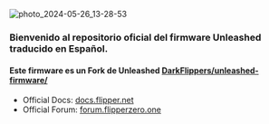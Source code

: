 ![photo_2024-05-26_13-28-53](https://github.com/xxdamage/unleashed-firmware-spanish/assets/16432187/4fba7bdc-1414-4aba-8fa6-ba37cb655b38)


### Bienvenido al repositorio oficial del firmware Unleashed traducido en Español.

#### **Este firmware es un Fork de Unleashed** [DarkFlippers/unleashed-firmware/](https://github.com/DarkFlippers/unleashed-firmware/)

* Official Docs: [docs.flipper.net](https://docs.flipper.net/)
* Official Forum: [forum.flipperzero.one](https://forum.flipperzero.one/)
